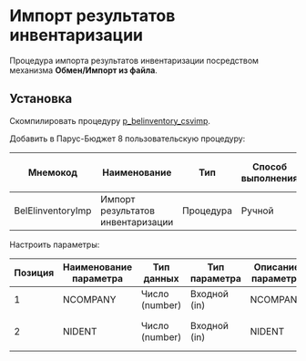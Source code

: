 # Импорт результатов инвентаризации

Процедура импорта результатов инвентаризации посредством механизма **Обмен/Импорт из файла**.

## Установка

Скомпилировать процедуру [p_belinventory_csvimp](../src/p_belinventory_csvimp.sql).

Добавить в Парус-Бюджет 8 пользовательскую процедуру:

|Мнемокод|Наименование|Тип|Способ выполнения|Имя хранимой процедуры|Блокировка при выполнении|Пиктограмма|
|---|---|---|---|---|---|---|
|BelElinventoryImp|Импорт результатов инвентаризации|Процедура|Ручной|P_BELINVENTORY_CSVIMP|Нет|

Настроить параметры:

|Позиция|Наименование параметра|Тип данных|Тип параметра|Описание параметра|Визуализация|Привязка|Обязательный|Раздел|Метод вызова|Параметр|Родительский параметр|Дополнительный словарь|
|---|---|---|---|---|---|---|---|---|---|---|---|---|
|1|NCOMPANY|Число (number)|Входной (in)|NCOMPANY|Нет|К организации|Да||||||
|2|NIDENT|Число (number)|Входной (in)|NIDENT|Нет|К идентификатору ведомости|Да||||||